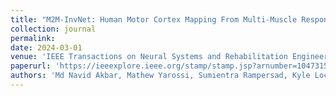 ```yaml
---
title: "M2M-InvNet: Human Motor Cortex Mapping From Multi-Muscle Response Using TMS and Generative 3D Convolutional Network"
collection: journal
permalink: 
date: 2024-03-01
venue: 'IEEE Transactions on Neural Systems and Rehabilitation Engineering'
paperurl: 'https://ieeexplore.ieee.org/stamp/stamp.jsp?arnumber=10473158'
authors: 'Md Navid Akbar, Mathew Yarossi, Sumientra Rampersad, Kyle Lockwood, <b><u>Aria Masoomi</u></b>, et al'
---
```

